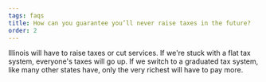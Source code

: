 ```yaml
---
tags: faqs
title: How can you guarantee you’ll never raise taxes in the future?
order: 2
---
```


Illinois will have to raise taxes or cut services. If we're stuck with a flat tax system, everyone's taxes will go up. If we switch to a graduated tax system, like many other states have, only the very richest will have to pay more.
